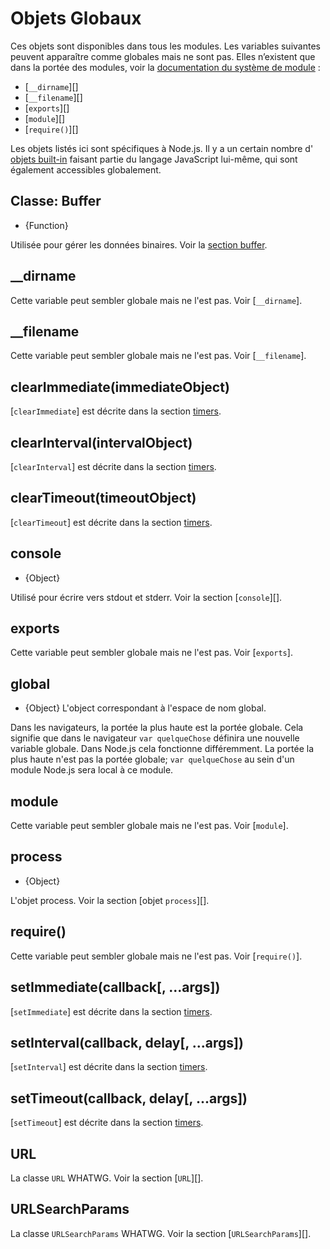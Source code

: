 # Objets Globaux

<!--introduced_in=v0.10.0-->

<!-- type=misc -->

Ces objets sont disponibles dans tous les modules. Les variables suivantes peuvent apparaître comme globales mais ne sont pas. Elles n’existent que dans la portée des modules, voir la [documentation du système de module](modules.html) :

* [`__dirname`][]
* [`__filename`][]
* [`exports`][]
* [`module`][]
* [`require()`][]

Les objets listés ici sont spécifiques à Node.js. Il y a un certain nombre d' [objets built-in](https://developer.mozilla.org/en-US/docs/Web/JavaScript/Reference/Global_Objects) faisant partie du langage JavaScript lui-même, qui sont également accessibles globalement.

## Classe: Buffer

<!-- YAML
added: v0.1.103
-->

<!-- type=global -->

* {Function}

Utilisée pour gérer les données binaires. Voir la [section buffer](buffer.html).

## \_\_dirname

Cette variable peut sembler globale mais ne l'est pas. Voir [`__dirname`].

## \_\_filename

Cette variable peut sembler globale mais ne l'est pas. Voir [`__filename`].

## clearImmediate(immediateObject)

<!-- YAML
added: v0.9.1
-->

<!--type=global-->

[`clearImmediate`] est décrite dans la section [timers](timers.html).

## clearInterval(intervalObject)

<!-- YAML
added: v0.0.1
-->

<!--type=global-->

[`clearInterval`] est décrite dans la section [timers](timers.html).

## clearTimeout(timeoutObject)

<!-- YAML
added: v0.0.1
-->

<!--type=global-->

[`clearTimeout`] est décrite dans la section [timers](timers.html).

## console

<!-- YAML
added: v0.1.100
-->

<!-- type=global -->

* {Object}

Utilisé pour écrire vers stdout et stderr. Voir la section [`console`][].

## exports

Cette variable peut sembler globale mais ne l'est pas. Voir [`exports`].

## global

<!-- YAML
added: v0.1.27
-->

<!-- type=global -->

* {Object} L'object correspondant à l'espace de nom global.

Dans les navigateurs, la portée la plus haute est la portée globale. Cela signifie que dans le navigateur `var quelqueChose` définira une nouvelle variable globale. Dans Node.js cela fonctionne différemment. La portée la plus haute n'est pas la portée globale; `var quelqueChose` au sein d'un module Node.js sera local à ce module.

## module

Cette variable peut sembler globale mais ne l'est pas. Voir [`module`].

## process

<!-- YAML
added: v0.1.7
-->

<!-- type=global -->

* {Object}

L'objet process. Voir la section [objet `process`][].

## require()

Cette variable peut sembler globale mais ne l'est pas. Voir [`require()`].

## setImmediate(callback[, ...args])

<!-- YAML
added: v0.9.1
-->

<!-- type=global -->

[`setImmediate`] est décrite dans la section [timers](timers.html).

## setInterval(callback, delay[, ...args])

<!-- YAML
added: v0.0.1
-->

<!-- type=global -->

[`setInterval`] est décrite dans la section [timers](timers.html).

## setTimeout(callback, delay[, ...args])

<!-- YAML
added: v0.0.1
-->

<!-- type=global -->

[`setTimeout`] est décrite dans la section [timers](timers.html).

## URL

<!-- YAML
added: v10.0.0
-->

<!-- type=global -->

La classe `URL` WHATWG. Voir la section [`URL`][].

## URLSearchParams

<!-- YAML
added: v10.0.0
-->

<!-- type=global -->

La classe `URLSearchParams` WHATWG. Voir la section [`URLSearchParams`][].